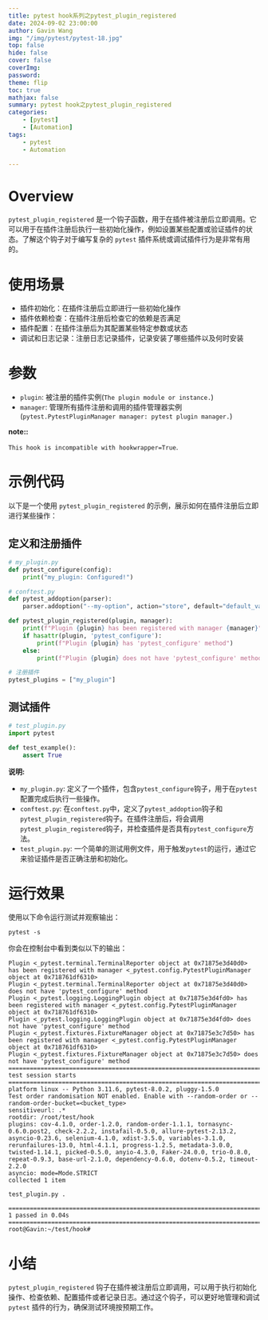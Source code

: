 ```yaml
---
title: pytest hook系列之pytest_plugin_registered
date: 2024-09-02 23:00:00
author: Gavin Wang
img: "/img/pytest/pytest-18.jpg"
top: false
hide: false
cover: false
coverImg:
password:
theme: flip
toc: true
mathjax: false
summary: pytest hook之pytest_plugin_registered
categories:
    - [pytest]
    - [Automation]
tags:
    - pytest
    - Automation

---
```


# Overview

`pytest_plugin_registered` 是一个钩子函数，用于在插件被注册后立即调用。它可以用于在插件注册后执行一些初始化操作，例如设置某些配置或验证插件的状态。了解这个钩子对于编写复杂的 `pytest` 插件系统或调试插件行为是非常有用的。

# 使用场景

* 插件初始化：在插件注册后立即进行一些初始化操作
* 插件依赖检查：在插件注册后检查它的依赖是否满足
* 插件配置：在插件注册后为其配置某些特定参数或状态
* 调试和日志记录：注册日志记录插件，记录安装了哪些插件以及何时安装


# 参数

* `plugin`: 被注册的插件实例(`The plugin module or instance.`)
* `manager`: 管理所有插件注册和调用的插件管理器实例(`pytest.PytestPluginManager manager: pytest plugin manager.`)

**note::**

`This hook is incompatible with hookwrapper=True`.


# 示例代码

以下是一个使用 `pytest_plugin_registered` 的示例，展示如何在插件注册后立即进行某些操作：

## 定义和注册插件

```python
# my_plugin.py
def pytest_configure(config):
    print("my_plugin: Configured!")

# conftest.py
def pytest_addoption(parser):
    parser.addoption("--my-option", action="store", default="default_value", help="Some option for my plugin")

def pytest_plugin_registered(plugin, manager):
    print(f"Plugin {plugin} has been registered with manager {manager}")
    if hasattr(plugin, 'pytest_configure'):
        print(f"Plugin {plugin} has 'pytest_configure' method")
    else:
        print(f"Plugin {plugin} does not have 'pytest_configure' method")

# 注册插件
pytest_plugins = ["my_plugin"]
```

## 测试插件


```python
# test_plugin.py
import pytest

def test_example():
    assert True
```

**说明:**

* `my_plugin.py`: 定义了一个插件，包含`pytest_configure`钩子，用于在`pytest`配置完成后执行一些操作。
* `conftest.py`: 在`conftest.py`中，定义了`pytest_addoption`钩子和`pytest_plugin_registered`钩子。在插件注册后，将会调用`pytest_plugin_registered`钩子，并检查插件是否具有`pytest_configure`方法。
* `test_plugin.py`: 一个简单的测试用例文件，用于触发`pytest`的运行，通过它来验证插件是否正确注册和初始化。



# 运行效果

使用以下命令运行测试并观察输出：

```shell
pytest -s
```

你会在控制台中看到类似以下的输出：

```plaintext
Plugin <_pytest.terminal.TerminalReporter object at 0x71875e3d40d0> has been registered with manager <_pytest.config.PytestPluginManager object at 0x718761df6310>
Plugin <_pytest.terminal.TerminalReporter object at 0x71875e3d40d0> does not have 'pytest_configure' method
Plugin <_pytest.logging.LoggingPlugin object at 0x71875e3d4fd0> has been registered with manager <_pytest.config.PytestPluginManager object at 0x718761df6310>
Plugin <_pytest.logging.LoggingPlugin object at 0x71875e3d4fd0> does not have 'pytest_configure' method
Plugin <_pytest.fixtures.FixtureManager object at 0x71875e3c7d50> has been registered with manager <_pytest.config.PytestPluginManager object at 0x718761df6310>
Plugin <_pytest.fixtures.FixtureManager object at 0x71875e3c7d50> does not have 'pytest_configure' method
================================================================================================================== test session starts ===================================================================================================================
platform linux -- Python 3.11.6, pytest-8.0.2, pluggy-1.5.0
Test order randomisation NOT enabled. Enable with --random-order or --random-order-bucket=<bucket_type>
sensitiveurl: .*
rootdir: /root/test/hook
plugins: cov-4.1.0, order-1.2.0, random-order-1.1.1, tornasync-0.6.0.post2, check-2.2.2, instafail-0.5.0, allure-pytest-2.13.2, asyncio-0.23.6, selenium-4.1.0, xdist-3.5.0, variables-3.1.0, rerunfailures-13.0, html-4.1.1, progress-1.2.5, metadata-3.0.0, twisted-1.14.1, picked-0.5.0, anyio-4.3.0, Faker-24.0.0, trio-0.8.0, repeat-0.9.3, base-url-2.1.0, dependency-0.6.0, dotenv-0.5.2, timeout-2.2.0
asyncio: mode=Mode.STRICT
collected 1 item                                                                                                                                                                                                                                         

test_plugin.py .

=================================================================================================================== 1 passed in 0.04s ====================================================================================================================
root@Gavin:~/test/hook#
```


# 小结

`pytest_plugin_registered` 钩子在插件被注册后立即调用，可以用于执行初始化操作、检查依赖、配置插件或者记录日志。通过这个钩子，可以更好地管理和调试 `pytest` 插件的行为，确保测试环境按预期工作。
